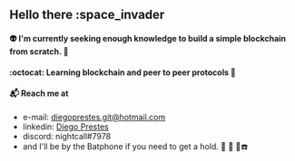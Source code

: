 ## Hello there :space_invader

#### :alien: I'm currently seeking enough knowledge to build a simple blockchain from scratch. 🤔

#### :octocat: Learning blockchain and peer to peer protocols 🧠

#### :mailbox_with_mail: Reach me at

- e-mail: <diegoprestes.git@hotmail.com>
- linkedin: [Diego Prestes](https://www.linkedin.com/in/diegoprestesgit/)
- discord: nightcall#7978
- and I'll be by the Batphone if you need to get a hold. :movie_camera: :vhs: 🦇☎️
